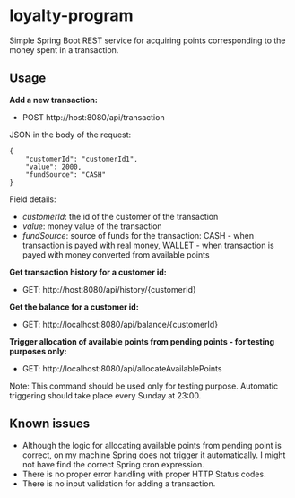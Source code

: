 # loyalty-program
Simple Spring Boot REST service for acquiring points corresponding to the money spent in a transaction.

## Usage

**Add a new transaction:**
- POST http://host:8080/api/transaction

JSON in the body of the request:

    {
        "customerId": "customerId1",
        "value": 2000,
        "fundSource": "CASH"
    }
    
Field details:

 - *customerId*: the id of the customer of the transaction
 - *value*: money value of the transaction
 - *fundSource*: source of funds for the transaction: CASH - when transaction is payed with real money, WALLET - when transaction is payed with money converted from available points

**Get transaction history for a customer id:**
- GET: http://host:8080/api/history/{customerId}

**Get the balance for a customer id:**
- GET: http://localhost:8080/api/balance/{customerId}

**Trigger allocation of available points from pending points - for testing purposes only:**
- GET: http://localhost:8080/api/allocateAvailablePoints

Note:
This command should be used only for testing purpose. Automatic triggering should take place every Sunday at 23:00.

## Known issues
- Although the logic for allocating available points from pending point is correct, on my machine Spring does not trigger it automatically. I might not have find the correct Spring cron expression.
- There is no proper error handling with proper HTTP Status codes.
- There is no input validation for adding a transaction.
